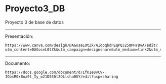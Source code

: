 # Proyecto3_DB
Proyecto 3 de base de datos

---
Presentación:

```
https://www.canva.com/design/DAGoseL0tZk/AIdoqbdPEqPQJ250PHY8vA/edit?utm_content=DAGoseL0tZk&utm_campaign=designshare&utm_medium=link2&utm_source=sharebutton
```


---
Documento:

```
https://docs.google.com/document/d/1fK1e0vCV-IQbsR0xBoa0t_Iy_w21D5S6tZQLlsha0GY/edit?usp=sharing
```

